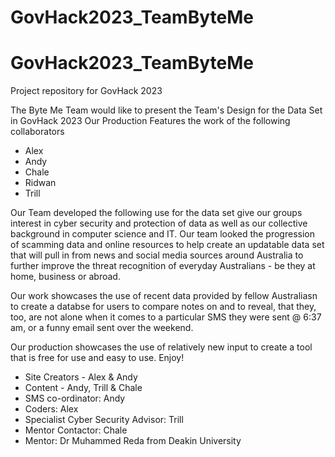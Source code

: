 # GovHack2023_TeamByteMe
# GovHack2023_TeamByteMe
Project repository for GovHack 2023

The Byte Me Team would like to present the Team's Design for the Data Set in GovHack 2023
Our Production Features the work of the following collaborators

* Alex
* Andy
* Chale
* Ridwan
* Trill

Our Team developed the following use for the data set give our groups interest in cyber security and protection of data as well as our collective background in computer science and IT.
Our team looked the progression of scamming data and online resources to help create an updatable data set that will pull in from news and social media sources around Australia to further improve the threat recognition of everyday Australians - be they at home, business or abroad.

Our work showcases the use of recent data provided by fellow Australiasn to create a databse for users to compare notes on and to reveal, that they, too, are not alone when it comes to a particular SMS they were sent @ 6:37 am, or a funny email sent over the weekend.

Our production showcases the use of relatively new input to create a tool that is free for use and easy to use.  Enjoy!

* Site Creators - Alex & Andy
* Content - Andy, Trill & Chale
* SMS co-ordinator: Andy
* Coders: Alex
* Specialist Cyber Security Advisor: Trill
* Mentor Contactor: Chale
* Mentor: Dr Muhammed Reda from Deakin University
